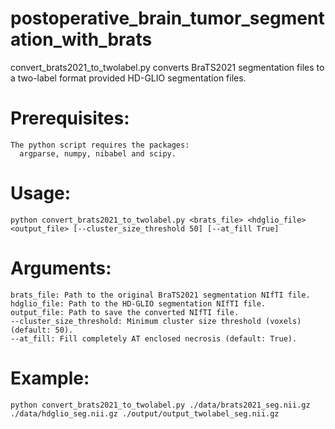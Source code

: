 # postoperative_brain_tumor_segmentation_with_brats

convert_brats2021_to_twolabel.py
converts BraTS2021 segmentation files to a two-label format provided HD-GLIO segmentation files.

# Prerequisites:

    The python script requires the packages:
      argparse, numpy, nibabel and scipy.
    
# Usage:
    python convert_brats2021_to_twolabel.py <brats_file> <hdglio_file> <output_file> [--cluster_size_threshold 50] [--at_fill True]

# Arguments:

    brats_file: Path to the original BraTS2021 segmentation NIfTI file.
    hdglio_file: Path to the HD-GLIO segmentation NIfTI file.
    output_file: Path to save the converted NIfTI file.
    --cluster_size_threshold: Minimum cluster size threshold (voxels) (default: 50).
    --at_fill: Fill completely AT enclosed necrosis (default: True).

# Example:
    python convert_brats2021_to_twolabel.py ./data/brats2021_seg.nii.gz ./data/hdglio_seg.nii.gz ./output/output_twolabel_seg.nii.gz
